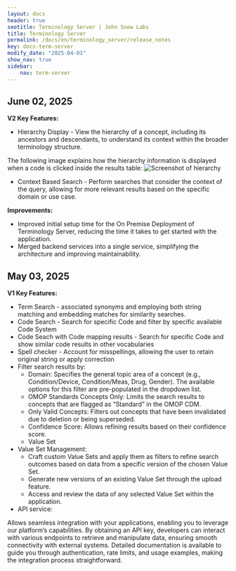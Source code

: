 ```yaml
---
layout: docs
header: true
seotitle: Terminology Server | John Snow Labs
title: Terminology Server 
permalink: /docs/en/terminology_server/release_notes
key: docs-term-server
modify_date: "2025-04-01"
show_nav: true
sidebar:
    nav: term-server
---
```

## June 02, 2025

**V2 Key Features:**

* Hierarchy Display - View the hierarchy of a concept, including its ancestors and descendants, to understand its context within the broader terminology structure.

The following image explains how the hierarchy information is displayed when a code is clicked inside the results table:
![Screenshot of hierarchy]()
  
* Context Based Search - Perform searches that consider the context of the query, allowing for more relevant results based on the specific domain or use case.

**Improvements:** 
* Improved initial setup time for the On Premise Deployment of Terminology Server, reducing the time it takes to get started with the application.
* Merged backend services into a single service, simplifying the architecture and improving maintainability.


## May 03, 2025

**V1 Key Features:**
* Term Search - associated synonyms and employing both string matching and embedding matches for similarity searches.
* Code Search - Search for specific Code and filter by specific available Code System
* Code Seach with Code mapping results - Search for specific Code and show similar code results in other vocabularies 
* Spell checker - Account for misspellings, allowing the user to retain original string or apply correction
* Filter search results by:
    *  Domain: Specifies the general topic area of a concept (e.g., Condition/Device, Condition/Meas, Drug, Gender). The available options for this filter are pre-populated in the dropdown list.
    *  OMOP Standards Concepts Only: Limits the search results to concepts that are flagged as “Standard” in the OMOP CDM.
    *  Only Valid Concepts: Filters out concepts that have been invalidated due to deletion or being superseded.
    *  Confidence Score: Allows refining results based on their confidence score.
    *  Value Set
*  Value Set Management:
    * Craft custom Value Sets and apply them as filters to refine search outcomes based on data from a specific version of the chosen Value Set.
    * Generate new versions of an existing Value Set through the upload feature.
    * Access and review the data of any selected Value Set within the application.
*  API service: 

Allows seamless integration with your applications, enabling you to leverage our platform’s capabilities. By obtaining an API key, developers can interact with various endpoints to retrieve and manipulate data, ensuring smooth connectivity with external systems. Detailed documentation is available to guide you through authentication, rate limits, and usage examples, making the integration process straightforward.
